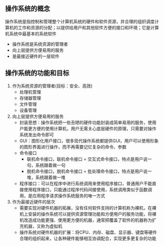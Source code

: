 ## 操作系统的概念

操作系统是指控制和管理整个计算机系统的硬件和软件资源，并合理的组织调度计算机的工作和资源的分配；以提供给用户和其他软件方便的接口和环境；它是计算机系统中最基本的系统软件

- 操作系统是系统资源的管理者
- 向上层提供方便易用的服务
- 是最接近硬件的一层软件

## 操作系统的功能和目标

1. 作为系统资源的管理者(目标：安全、高效)
   - 处理机管理
   - 存储器管理
   - 文件管理
   - 设备管理
2. 向上层提供方便易用的服务
   - 封装思想：操作系统把一些丑陋的硬件功能封装成简单易用的服务，使用户能更方便的使用计算机，用户无需关心底层硬件的原理，只需要对操作系统发出命令即可
   - GUI：图形化用户接口，很多现代操作系统都提供GUI，用户可以使用形象的图形界面进行操作，而不再需要记忆复杂的命令、参数
   - 命令接口
     - 联机命令接口，联机命令接口 = 交互式命令接口，特点是用户说一句，系统跟着做一句
     - 脱机命令接口，脱机命令接口 = 批处理命令接口，特点是用户说一堆，系统跟着做一堆
   - 程序接口：可以在程序中进行系统调用来使用程序接口，普通用户不能直接使用程序接口，只能通过程序代码间接使用，系统调用类似于函数调用，是应用程序请求操作系统服务的唯一方式
3. 作为最接近硬件的层次
   - 需要实现对硬件机器的拓展，没有任何软件支持的计算机称为裸机，在裸机上安装的操作系统可以提供资源管理功能和方便用户的服务功能，将裸机改造成功能更强、使用更方便的机器，通常把覆盖了软件的机器称为扩充机器，又称为虚拟机
   - 操作系统对硬件机器的扩展：将CPU、内存、磁盘、显示器、键盘等硬件合理的组织起来，让各种硬件能够相互协调配合，实现更多更复杂的功能